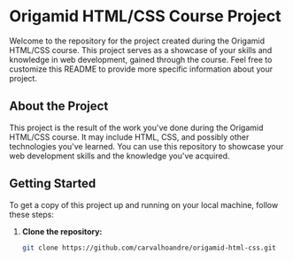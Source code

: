 # Origamid HTML/CSS Course Project

Welcome to the repository for the project created during the Origamid HTML/CSS course. This project serves as a showcase of your skills and knowledge in web development, gained through the course. Feel free to customize this README to provide more specific information about your project.

## About the Project

This project is the result of the work you've done during the Origamid HTML/CSS course. It may include HTML, CSS, and possibly other technologies you've learned. You can use this repository to showcase your web development skills and the knowledge you've acquired.

## Getting Started

To get a copy of this project up and running on your local machine, follow these steps:

1. **Clone the repository:**

   ```bash
   git clone https://github.com/carvalhoandre/origamid-html-css.git
